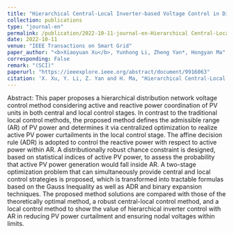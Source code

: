 ```yaml
---
title: "Hierarchical Central-Local Inverter-based Voltage Control in Distribution Networks Considering Stochastic PV Power Admissible Range"
collection: publications
type: "journal-en"
permalink: /publication/2022-10-11-journal-en-Hierarchical Central-Local Inverter-based Voltage Control in Distribution Networks Considering Stochastic PV Power Admissible Range
date: 2022-10-11
venue: "IEEE Transactions on Smart Grid"
paper_author: "<b>Xiaoyuan Xu</b>, Yunhong Li, Zheng Yan*, Hongyan Ma"
corresponding: False
remark: "(SCI)"
paperurl: "https://ieeexplore.ieee.org/abstract/document/9916063"
citation: 'X. Xu, Y. Li, Z. Yan and H. Ma, "Hierarchical Central-Local Inverter-based Voltage Control in Distribution Networks Considering Stochastic PV Power Admissible Range," <i>IEEE Transactions on Smart Grid</i>, vol. 14, no. 3, pp. 1868-1879, May 2023.'
---
```


Abstract:
This paper proposes a hierarchical distribution network voltage control method considering active and reactive power coordination of PV units in both central and local control stages. In contrast to the traditional local control methods, the proposed method defines the admissible range (AR) of PV power and determines it via centralized optimization to realize active PV power curtailments in the local control stage. The affine decision rule (ADR) is adopted to control the reactive power with respect to active power within AR. A distributionally robust chance constraint is designed, based on statistical indices of active PV power, to assess the probability that active PV power generation would fall inside AR. A two-stage optimization problem that can simultaneously provide central and local control strategies is proposed, which is transformed into tractable formulas based on the Gauss Inequality as well as ADR and binary expansion techniques. The proposed method solutions are compared with those of the theoretically optimal method, a robust central-local control method, and a local control method to show the value of hierarchical inverter control with AR in reducing PV power curtailment and ensuring nodal voltages within limits.